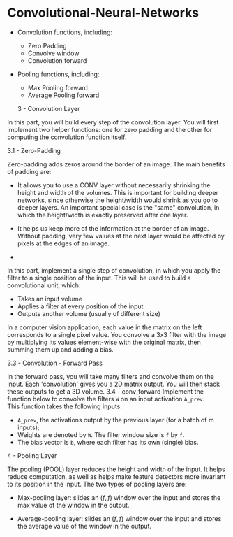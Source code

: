 # Convolutional-Neural-Networks

- Convolution functions, including:
    - Zero Padding
    - Convolve window
    - Convolution forward
- Pooling functions, including:
    - Max Pooling forward
    - Average Pooling forward
 
  3 - Convolution Layer

In this part, you will build every step of the convolution layer. You will first implement two helper functions: one for zero padding and the other for computing the convolution function itself.

3.1 - Zero-Padding

Zero-padding adds zeros around the border of an image. The main benefits of padding are:

- It allows you to use a CONV layer without necessarily shrinking the height and width of the volumes. This is important for building deeper networks, since otherwise the height/width would shrink as you go to deeper layers. An important special case is the "same" convolution, in which the height/width is exactly preserved after one layer.

- It helps us keep more of the information at the border of an image. Without padding, very few values at the next layer would be affected by pixels at the edges of an image.

- 
In this part, implement a single step of convolution, in which you apply the filter to a single position of the input. This will be used to build a convolutional unit, which:

- Takes an input volume
- Applies a filter at every position of the input
- Outputs another volume (usually of different size)

In a computer vision application, each value in the matrix on the left corresponds to a single pixel value. You convolve a 3x3 filter with the image by multiplying its values element-wise with the original matrix, then summing them up and adding a bias. 


3.3 - Convolution - Forward Pass

In the forward pass, you will take many filters and convolve them on the input. Each 'convolution' gives you a 2D matrix output. You will then stack these outputs to get a 3D volume.
3.4 -  conv_forward
Implement the function below to convolve the filters `W` on an input activation `A_prev`.  
This function takes the following inputs:
* `A_prev`, the activations output by the previous layer (for a batch of m inputs);
* Weights are denoted by `W`.  The filter window size is `f` by `f`.
* The bias vector is `b`, where each filter has its own (single) bias.

4 - Pooling Layer

The pooling (POOL) layer reduces the height and width of the input. It helps reduce computation, as well as helps make feature detectors more invariant to its position in the input. The two types of pooling layers are:

- Max-pooling layer: slides an ($f, f$) window over the input and stores the max value of the window in the output.

- Average-pooling layer: slides an ($f, f$) window over the input and stores the average value of the window in the output.




